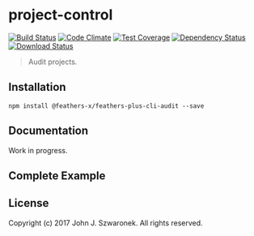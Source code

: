 # project-control

[![Build Status](https://travis-ci.org/feathers-x/project-control.png?branch=master)](https://travis-ci.org/feathers-x/project-control)
[![Code Climate](https://codeclimate.com/github/feathers-x/project-control/badges/gpa.svg)](https://codeclimate.com/github/feathers-x/project-control)
[![Test Coverage](https://codeclimate.com/github/feathers-x/project-control/badges/coverage.svg)](https://codeclimate.com/github/feathers-x/project-control/coverage)
[![Dependency Status](https://img.shields.io/david/feathers-x/project-control.svg?style=flat-square)](https://david-dm.org/feathers-x/project-control)
[![Download Status](https://img.shields.io/npm/dm/project-control.svg?style=flat-square)](https://www.npmjs.com/package/project-control)

> Audit projects.

## Installation

```
npm install @feathers-x/feathers-plus-cli-audit --save
```

## Documentation

Work in progress.

## Complete Example


## License

Copyright (c) 2017 John J. Szwaronek. All rights reserved.
